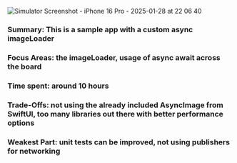 ![Simulator Screenshot - iPhone 16 Pro - 2025-01-28 at 22 06 40](https://github.com/user-attachments/assets/02e2fa1c-332f-4be5-925b-f32e4526345d)
### Summary: This is a sample app with a custom async imageLoader
### Focus Areas: the imageLoader, usage of async await across the board
### Time spent: around 10 hours
### Trade-Offs: not using the already included AsyncImage from SwiftUI, too many libraries out there with better performance options
### Weakest Part: unit tests can be improved, not using publishers for networking
